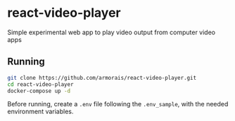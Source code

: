 # react-video-player
Simple experimental web app to play video output from computer video apps

## Running


```bash
git clone https://github.com/armorais/react-video-player.git
cd react-video-player
docker-compose up -d
```

Before running, create a `.env` file following the `.env_sample`, with the needed environment variables.